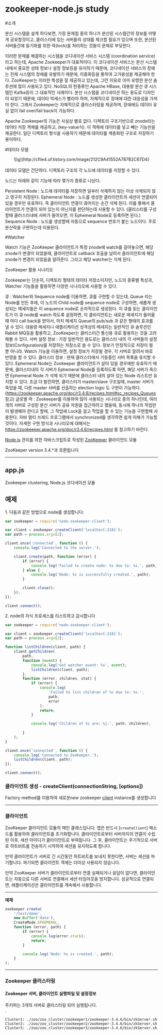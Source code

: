 # zookeeper-node.js study

#소개

분산 시스템을 설계 하다보면, 가장 문제점 중의 하나가 분산된 시스템간의 정보를 어떻게 공유할것이고, 클러스터에 있는 서버들의 상태를 체크할 필요가 있으며 또한, 분산된 서버들간에 동기화를 위한 락(lock)을 처리하는 것들이 문제로 부딪힌다.

이러한 문제를 해결하는 시스템을 코디네이션 서비스 시스템 (coordination service)라고 하는데, Apache Zookeeper가 대표적이다. 이 코디네이션 서비스는 분산 시스템 내에서 중요한 상태 정보나 설정 정보등을 유지하기 때문에, 코디네이션 서비스의 장애는 전체 시스템의 장애를 유발하기 때문에, 이중화등을 통하여 고가용성을 제공해야 한다. ZooKeeper는 이러한 특성을 잘 제공하고 있는데, 그런 이유로 이미 유명한 분산 솔루션에 많이 사용되고 있다. NoSQL의 한종류인 Apache HBase, 대용량 분산 큐 시스템인 Kafka등이 그 대표적인 사례이다.
분산 시스템을 코디네이션 하는 용도로 디자인이 되었기 때문에, 데이타 억세스가 빨라야 하며, 자체적으로 장애에 대한 대응성을 가져야 한다. 그래서 Zookeeper는 자체적으로 클러스터링을 제공하며, 장애에도 데이타 유실 없이 fail over/fail back이 가능하다.

Apache Zookeeper의 기능은 사실상 별로 없다. 디렉토리 구조기반으로 znode라는 데이타 저장 객체를 제공하고, (key-value식). 이 객체에 데이타를 넣고 빼는 기능만을 제공한다. 일단 디렉토리 형식을 사용하기 때문에 데이타를 계층화된 구조로 저장하기 용이하다.

#데이타 모델
<center>![ig](http://cfile4.uf.tistory.com/image/212C9A41552A787B2C67D4)</center><br>
데이타 모델은 간단하다. 디렉토리 구조의 각 노드에 데이타를 저장할 수 있다.

노드는 아래와 같이 기능에 따라 몇가지 종류로 나뉜다.

Persistent Node : 노드에 데이타를 저장하면 일부러 삭제하지 않는 이상 삭제되지 않고 영구히 저장된다.
Ephemeral Node : 노드를 생성한 클라이언트의 세션이 연결되어 있을 경우만 유효하다. 즉 클라이언트 연결이 끊어지는 순간 삭제 된다. 이를 통해서 클라이언트가 연결이 되어 있는지 아닌지를 판단하는데 사용할 수 있다. (클러스터를 구성할때 클러스터내에 서버가 들어오면, 이 Ephemeral Node로 등록하면 된다.)
Sequence Node : 노드를 생성할때 자동으로 sequence 번호가 붙는 노드이다. 주로 분산락을 구현하는데 이용된다.

#Watcher

Watch 기능은 ZooKeeper 클라이언트가 특정 znode에 watch를 걸어놓으면, 해당 znode가 변경이 되었을때, 클라이언트로 callback 호출을 날려서 클라이언트에 해당 znode가 변경이 되었음을 알려준다. 그리고 해당 watcher는 삭제 된다. 

ZooKeeper 활용 시나리오

Zookeeper는 단순히, 디렉토리 형태의 데이타 저장소이지만, 노드의 종류별 특성과, Watcher 기능들을 활용하면 다양한 시나리오에 사용할 수 있다. 

큐 : Watcher와 Sequence node를 이용하면, 큐를 구현할 수 있는데, Queue 라는 Node를 만든 후에, 이 노드의 Child node를 sequence node로 구성하면, 새롭게 생성되는 메세지들은 이 sequence node로 순차적으로 생성된다. 이 큐를 읽는 클라이언트가 이 큐 node를 watch 하도록 설정하면, 이 클라이언트는 새로운 메세지가 들어올 때 마다 call back을 받아서, 마치 메세지 Queue의 pub/sub 과 같은 형태의 효과를 낼 수 있다. 대용량 메세지나 애플리케이션 성격상의 메세지는 일반적인 큐 솔루션인 Rabbit MQ등을 활용하고, ZooKeeper는 클러스터간 통신용 큐로 활용하는 것을 고려해볼 수 있다.
서버 설정 정보 : 가장 일반적인 용도로는 클러스터 내의 각 서버들의 설정 정보(Configuration)를 저장하는 저장소로 쓸 수 있다. 정보가 안정적으로 저장이 될 뿐 아니라. Watch 기능을 이용하면, 설정 정보가 저장될 경우, 각 서버로 알려서 바로 반영을 할 수 있다.
클러스터 정보 : 현재 클러스터에서 기동중인 서버 목록을 유지할 수 있다. Ephemeral Node는 Zookeeper 클라이언트가 살아 있을 경우에만 유효하기 때문에, 클러스터내의 각 서버가 Ephemeral Node를 등록하도록 하면, 해당 서버가 죽으면 Ephemeral Node 가 삭제 되기 때문에 클러스터 내의 살아 있는 Node 리스트만 유지할 수 있다. 조금 더 발전하면, 클러스터가 master/slave 구조일때, master 서버가 죽었을 때, 다른 master 서버를 선출하는 election logic 도 구현이 가능하다. (https://zookeeper.apache.org/doc/r3.4.6/recipes.html#sc_recipes_Queues 참고)
글로벌 락 : Zookeeper를 이용하여 많이 사용되는 시나리오 중의 하나인데, 여러개의 서버로 구성된 분산 서버가 공유 자원을 접근하려고 했을때, 동시에 하나의 작업만이 발생해야 한다고 할때, 그 작업에 Lock을 걸고 작업을 할 수 있는 기능을 구현할때 사용한다. 자바 멀티 쓰레드 프로그램에서 synchronized를 생각하면 쉽게 이해가 가능할 것이다.
자세한 구현 방식과 시나리오에 대해서는 https://zookeeper.apache.org/doc/r3.4.6/recipes.html 를 참고하기 바란다.

[Node.js](http://nodejs.org) 관리를 위한 자바스크립트로 작성된 [ZooKeeper](http://zookeeper.apache.org) 클라이언드 모듈

ZooKeeper version 3.4.*과 호환됩니다

---

## app.js

Zookeeper clustering, Node.js 코디네이션 모듈

## 예제

1\. 다음과 같은 방법으로 node를 생성합니다:

```javascript
var zookeeper = require('node-zookeeper-client');

var client = zookeeper.createClient('localhost:2181');
var path = process.argv[2];

client.once('connected', function () {
    console.log('Connected to the server.');

    client.create(path, function (error) {
        if (error) {
            console.log('Failed to create node: %s due to: %s.', path, error);
        } else {
            console.log('Node: %s is successfully created.', path);
        }

        client.close();
    });
});

client.connect();
```

2\. node의 자식 프로세스를 리스트하고 감시합니다

```javascript
var zookeeper = require('node-zookeeper-client');

var client = zookeeper.createClient('localhost:2181');
var path = process.argv[2];

function listChildren(client, path) {
    client.getChildren(
        path,
        function (event) {
            console.log('Got watcher event: %s', event);
            listChildren(client, path);
        },
        function (error, children, stat) {
            if (error) {
                console.log(
                    'Failed to list children of %s due to: %s.',
                    path,
                    error
                );
                return;
            }

            console.log('Children of %s are: %j.', path, children);
            
        }
    );
}

client.once('connected', function () {
    console.log('Connected to ZooKeeper.');
    listChildren(client, path);
});

client.connect();
```

### 클라이언트 생성 - createClient(connectionString, [options])

Factory method를 이용하여 새로운new zookeeper [client](#client) instance를 생성합니다

---

### 클라이언트

ZooKeeper 클라이언트 모듈의 메인 클래스입니다. 앱은 반드시 [`createClient`] 메소드를 활용하여 클라이언트를 초기화합니다.
클라이언트로부터 서버까지의 연결이 수립된 이후, 세션 아이디가 클라이언트로 부여됩니다.
그 후, 클라이언트는 주기적으로 서버로 하트비트를 전송하기 시작하여 세션을 유지하도록 합니다.

만약 클라이언트가 서버로 긴 시간동안 하트비트를 보내지 못한다면, 서버는 세션을 파기합니다.
파기되면 클라이언트 객체는 더이상 사용되지 않습니다.

만약 ZooKeeper 서버가 클라이언트로부터 연결 실패되거나 응답이 없다면, 클라이언트는 자동으로 다른 서버로 연결해서 세션 타임아웃을 방지합니다. 성공적으로 연결되면, 애플리케이션은 클라이언트를 계속해서 사용합니다.

---

**예제**

```javascript
zookeeper.create(
    '/test/demo',
    new Buffer('data'),
    CreateMode.EPHEMERAL,
    function (error, path) {
        if (error) {
            console.log(error.stack);
            return;
        }

        console.log('Node: %s is created.', path);
    }
);
```

---
### Zookeeper 클러스터링
#### Zookeeper 서버, 클라이언트 실행파일 및 설정정보
주키퍼는 3개의 서버로 클러스터링 되어 실행됩니다.<br>
.
```
Cluster1: ./zoo/zoo_cluster/zookeeper1/zookeeper-3.4.6/bin/zkServer.sh
Cluster2: ./zoo/zoo_cluster/zookeeper2/zookeeper-3.4.6/bin/zkServer.sh
Cluster3: ./zoo/zoo_cluster/zookeeper3/zookeeper-3.4.6/bin/zkServer.sh
```
```
